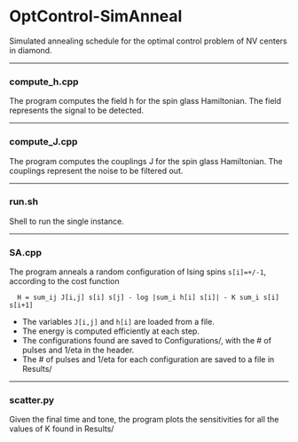 # OptControl-SimAnneal

Simulated annealing schedule for the optimal control problem of NV centers in diamond.


---
### compute\_h.cpp

The program computes the field h for the spin glass Hamiltonian. The field represents the signal to be detected.


---
### compute\_J.cpp

The program computes the couplings J for the spin glass Hamiltonian. The couplings represent the noise to be filtered out.


---
### run.sh

Shell to run the single instance.


---
### SA.cpp

The program anneals a random configuration of Ising spins `s[i]=+/-1`, according to the cost function
   
      H = sum_ij J[i,j] s[i] s[j] - log |sum_i h[i] s[i]| - K sum_i s[i] s[i+1]

- The variables `J[i,j]` and `h[i]` are loaded from a file.
- The energy is computed efficiently at each step.
- The configurations found are saved to Configurations/, with the # of pulses and 1/eta in the header.
- The # of pulses and 1/eta for each configuration are saved to a file in Results/


---
### scatter.py

Given the final time and tone, the program plots the sensitivities for all the values of K found in Results/
